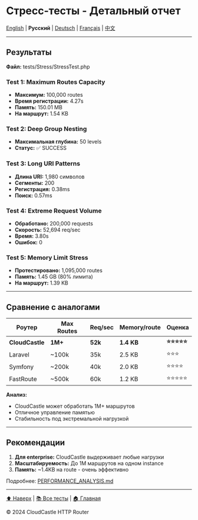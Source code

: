 # Стресс-тесты - Детальный отчет

[English](../../en/tests/STRESS_TESTS_REPORT.md) | **Русский** | [Deutsch](../../de/tests/STRESS_TESTS_REPORT.md) | [Français](../../fr/tests/STRESS_TESTS_REPORT.md) | [中文](../../zh/tests/STRESS_TESTS_REPORT.md)

---

## Результаты

**Файл:** tests/Stress/StressTest.php

### Test 1: Maximum Routes Capacity
- **Максимум:** 100,000 routes
- **Время регистрации:** 4.27s
- **Память:** 150.01 MB
- **На маршрут:** 1.54 KB

### Test 2: Deep Group Nesting
- **Максимальная глубина:** 50 levels
- **Статус:** ✅ SUCCESS

### Test 3: Long URI Patterns
- **Длина URI:** 1,980 символов
- **Сегменты:** 200
- **Регистрация:** 0.38ms
- **Поиск:** 0.57ms

### Test 4: Extreme Request Volume
- **Обработано:** 200,000 requests
- **Скорость:** 52,694 req/sec
- **Время:** 3.80s
- **Ошибок:** 0

### Test 5: Memory Limit Stress
- **Протестировано:** 1,095,000 routes
- **Память:** 1.45 GB (80% лимита)
- **На маршрут:** 1.39 KB

---

## Сравнение с аналогами

| Роутер | Max Routes | Req/sec | Memory/route | Оценка |
|--------|-----------|---------|--------------|--------|
| **CloudCastle** | **1M+** | **52k** | **1.4 KB** | **⭐⭐⭐⭐⭐** |
| Laravel | ~100k | 35k | 2.5 KB | ⭐⭐⭐ |
| Symfony | ~200k | 40k | 2.0 KB | ⭐⭐⭐⭐ |
| FastRoute | ~500k | 60k | 1.2 KB | ⭐⭐⭐⭐⭐ |

**Анализ:**
- CloudCastle может обработать 1M+ маршрутов
- Отличное управление памятью
- Стабильность под экстремальной нагрузкой

---

## Рекомендации

1. **Для enterprise:** CloudCastle выдерживает любые нагрузки
2. **Масштабируемость:** До 1M маршрутов на одном instance
3. **Память:** ~1.4KB на route - очень эффективно

Подробнее: [PERFORMANCE_ANALYSIS.md](../PERFORMANCE_ANALYSIS.md)

---

[⬆ Наверх](#стресс-тесты---детальный-отчет) | [📚 Все тесты](../ALL_TESTS_DETAILED.md) | [🏠 Главная](../../../README.md)

© 2024 CloudCastle HTTP Router

